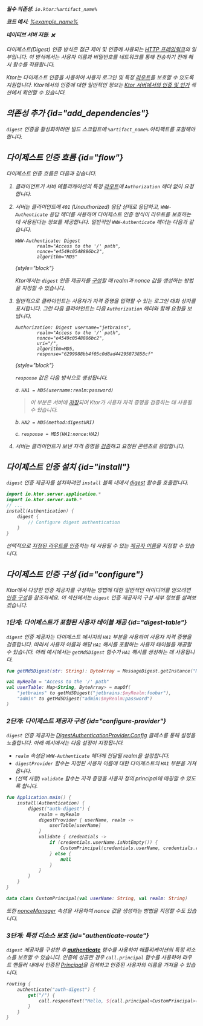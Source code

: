 [//]: # (title: Ktor 서버의 다이제스트 인증)

<show-structure for="chapter" depth="2"/>

<var name="artifact_name" value="ktor-server-auth"/>

<tldr>
<p>
<b>필수 의존성</b>: <code>io.ktor:%artifact_name%</code>
</p>
<var name="example_name" value="auth-digest"/>
<p>
    <b>코드 예시</b>:
    <a href="https://github.com/ktorio/ktor-documentation/tree/%ktor_version%/codeSnippets/snippets/%example_name%">
        %example_name%
    </a>
</p>
<p>
    <b><Links href="/ktor/server-native" summary="Ktor는 Kotlin/Native를 지원하며 추가 런타임이나 가상 머신 없이 서버를 실행할 수 있게 해줍니다.">네이티브 서버</Links> 지원</b>: ✖️
</p>
</tldr>

다이제스트(Digest) 인증 방식은 접근 제어 및 인증에 사용되는 [HTTP 프레임워크](https://developer.mozilla.org/en-US/docs/Web/HTTP/Authentication)의 일부입니다. 이 방식에서는 사용자 이름과 비밀번호를 네트워크를 통해 전송하기 전에 해시 함수를 적용합니다.

Ktor는 다이제스트 인증을 사용하여 사용자 로그인 및 특정 [라우트](server-routing.md)를 보호할 수 있도록 지원합니다. Ktor에서의 인증에 대한 일반적인 정보는 [Ktor 서버에서의 인증 및 인가](server-auth.md) 섹션에서 확인할 수 있습니다.

## 의존성 추가 {id="add_dependencies"}
`digest` 인증을 활성화하려면 빌드 스크립트에 `%artifact_name%` 아티팩트를 포함해야 합니다.

<Tabs group="languages">
    <TabItem title="Gradle (Kotlin)" group-key="kotlin">
        <code-block lang="Kotlin" code="            implementation(&quot;io.ktor:%artifact_name%:$ktor_version&quot;)"/>
    </TabItem>
    <TabItem title="Gradle (Groovy)" group-key="groovy">
        <code-block lang="Groovy" code="            implementation &quot;io.ktor:%artifact_name%:$ktor_version&quot;"/>
    </TabItem>
    <TabItem title="Maven" group-key="maven">
        <code-block lang="XML" code="            &lt;dependency&gt;&#10;                &lt;groupId&gt;io.ktor&lt;/groupId&gt;&#10;                &lt;artifactId&gt;%artifact_name%-jvm&lt;/artifactId&gt;&#10;                &lt;version&gt;${ktor_version}&lt;/version&gt;&#10;            &lt;/dependency&gt;"/>
    </TabItem>
</Tabs>

## 다이제스트 인증 흐름 {id="flow"}

다이제스트 인증 흐름은 다음과 같습니다.

1. 클라이언트가 서버 애플리케이션의 특정 [라우트](server-routing.md)에 `Authorization` 헤더 없이 요청합니다.
2. 서버는 클라이언트에 `401` (Unauthorized) 응답 상태로 응답하고, `WWW-Authenticate` 응답 헤더를 사용하여 다이제스트 인증 방식이 라우트를 보호하는 데 사용된다는 정보를 제공합니다. 일반적인 `WWW-Authenticate` 헤더는 다음과 같습니다.

   ```
   WWW-Authenticate: Digest
           realm="Access to the '/' path",
           nonce="e4549c0548886bc2",
           algorithm="MD5"
   ```
   {style="block"}

   Ktor에서는 `digest` 인증 제공자를 [구성](#configure-provider)할 때 realm과 nonce 값을 생성하는 방법을 지정할 수 있습니다.

3. 일반적으로 클라이언트는 사용자가 자격 증명을 입력할 수 있는 로그인 대화 상자를 표시합니다. 그런 다음 클라이언트는 다음 `Authorization` 헤더와 함께 요청을 보냅니다.

   ```
   Authorization: Digest username="jetbrains",
           realm="Access to the '/' path",
           nonce="e4549c0548886bc2",
           uri="/",
           algorithm=MD5,
           response="6299988bb4f05c0d8ad44295873858cf"
   ```
   {style="block"}

   `response` 값은 다음 방식으로 생성됩니다.
   
   a. `HA1 = MD5(username:realm:password)`
   > 이 부분은 서버에 [저장](#digest-table)되며 Ktor가 사용자 자격 증명을 검증하는 데 사용될 수 있습니다.
   
   b. `HA2 = MD5(method:digestURI)`
   
   c. `response = MD5(HA1:nonce:HA2)`

4. 서버는 클라이언트가 보낸 자격 증명을 [검증](#configure-provider)하고 요청된 콘텐츠로 응답합니다.

## 다이제스트 인증 설치 {id="install"}
`digest` 인증 제공자를 설치하려면 `install` 블록 내에서 [digest](https://api.ktor.io/ktor-server-auth/io.ktor.server.auth/digest.html) 함수를 호출합니다.

```kotlin
import io.ktor.server.application.*
import io.ktor.server.auth.*
// ...
install(Authentication) {
    digest {
        // Configure digest authentication
    }
}
```
선택적으로 [지정된 라우트를 인증](#authenticate-route)하는 데 사용될 수 있는 [제공자 이름](server-auth.md#provider-name)을 지정할 수 있습니다.

## 다이제스트 인증 구성 {id="configure"}

Ktor에서 다양한 인증 제공자를 구성하는 방법에 대한 일반적인 아이디어를 얻으려면 [인증 구성](server-auth.md#configure)을 참조하세요. 이 섹션에서는 `digest` 인증 제공자의 구성 세부 정보를 살펴보겠습니다.

### 1단계: 다이제스트가 포함된 사용자 테이블 제공 {id="digest-table"}

`digest` 인증 제공자는 다이제스트 메시지의 `HA1` 부분을 사용하여 사용자 자격 증명을 검증합니다. 따라서 사용자 이름과 해당 `HA1` 해시를 포함하는 사용자 테이블을 제공할 수 있습니다. 아래 예시에서는 `getMd5Digest` 함수가 `HA1` 해시를 생성하는 데 사용됩니다.

```kotlin
fun getMd5Digest(str: String): ByteArray = MessageDigest.getInstance("MD5").digest(str.toByteArray(UTF_8))

val myRealm = "Access to the '/' path"
val userTable: Map<String, ByteArray> = mapOf(
    "jetbrains" to getMd5Digest("jetbrains:$myRealm:foobar"),
    "admin" to getMd5Digest("admin:$myRealm:password")
)
```

### 2단계: 다이제스트 제공자 구성 {id="configure-provider"}

`digest` 인증 제공자는 [DigestAuthenticationProvider.Config](https://api.ktor.io/ktor-server-auth/io.ktor.server.auth/-digest-authentication-provider/-config/index.html) 클래스를 통해 설정을 노출합니다. 아래 예시에서는 다음 설정이 지정됩니다.
* `realm` 속성은 `WWW-Authenticate` 헤더에 전달될 realm을 설정합니다.
* `digestProvider` 함수는 지정된 사용자 이름에 대한 다이제스트의 `HA1` 부분을 가져옵니다.
* (선택 사항) `validate` 함수는 자격 증명을 사용자 정의 principal에 매핑할 수 있도록 합니다.

```kotlin
fun Application.main() {
    install(Authentication) {
        digest("auth-digest") {
            realm = myRealm
            digestProvider { userName, realm ->
                userTable[userName]
            }
            validate { credentials ->
                if (credentials.userName.isNotEmpty()) {
                    CustomPrincipal(credentials.userName, credentials.realm)
                } else {
                    null
                }
            }
        }
    }
}

data class CustomPrincipal(val userName: String, val realm: String)
```

또한 [nonceManager](https://api.ktor.io/ktor-server-auth/io.ktor.server.auth/-digest-authentication-provider/-config/nonce-manager.html) 속성을 사용하여 nonce 값을 생성하는 방법을 지정할 수도 있습니다.

### 3단계: 특정 리소스 보호 {id="authenticate-route"}

`digest` 제공자를 구성한 후 **[authenticate](server-auth.md#authenticate-route)** 함수를 사용하여 애플리케이션의 특정 리소스를 보호할 수 있습니다. 인증에 성공한 경우 `call.principal` 함수를 사용하여 라우트 핸들러 내에서 인증된 [Principal](https://api.ktor.io/ktor-server-auth/io.ktor.server.auth/-principal/index.html)을 검색하고 인증된 사용자의 이름을 가져올 수 있습니다.

```kotlin
routing {
    authenticate("auth-digest") {
        get("/") {
            call.respondText("Hello, ${call.principal<CustomPrincipal>()?.userName}!")
        }
    }
}
```